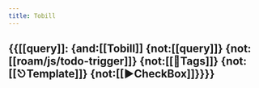 ```yaml
---
title: Tobill
---
```


## {{[[query]]: {and:[[Tobill]] {not:[[query]]} {not:[[roam/js/todo-trigger]]} {not:[[📌Tags]]} {not:[[⎋Template]]} {not:[[▶CheckBox]]}}}}
